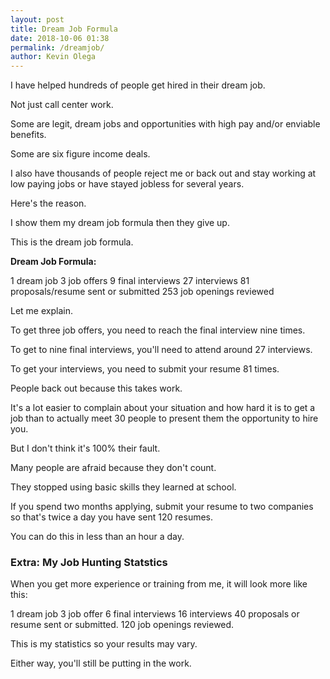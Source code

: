 ```yaml
--- 
layout: post 
title: Dream Job Formula
date: 2018-10-06 01:38
permalink: /dreamjob/ 
author: Kevin Olega 
--- 
```

I have helped hundreds of people get hired in their dream job. 

Not just call center work. 

Some are legit, dream jobs and opportunities with high pay and/or enviable benefits. 

Some are six figure income deals. 

I also have thousands of people reject me or back out and stay working at low paying jobs or have stayed jobless for several years.

Here's the reason.

I show them my dream job formula then they give up.

This is the dream job formula.

**Dream Job Formula:**

1 dream job
3 job offers
9 final interviews
27 interviews
81 proposals/resume sent or submitted
253 job openings reviewed

Let me explain.

To get three job offers, you need to reach the final interview nine times.

To get to nine final interviews, you'll need to attend around 27 interviews.

To get your interviews, you need to submit your resume 81 times.

People back out because this takes work.

It's a lot easier to complain about your situation and how hard it is to get a job than to actually meet 30 people to present them the opportunity to hire you.

But I don't think it's 100% their fault.

Many people are afraid because they don't count.

They stopped using basic skills they learned at school.

If you spend two months applying, submit your resume to two companies so that's twice a day you have sent 120 resumes.

You can do this in less than an hour a day.

### Extra: My Job Hunting Statstics

When you get more experience or training from me, it will look more like this:

1 dream job
3 job offer
6 final interviews
16 interviews
40 proposals or resume sent or submitted.
120 job openings reviewed.

This is my statistics so your results may vary.

Either way, you'll still be putting in the work.





